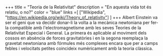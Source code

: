 +++
title = "Teoria de la Relativitat"
description = "En aquesta vida tot és relatiu, o no?"
color = "blue"
links =[
  ["Wikipedia", "https://en.wikipedia.org/wiki/Theory_of_relativity"]
]
+++
Albert Einstein va ser el geni que va decidir donar-li la volta a la mecànica newtoniana per fer-la compatible amb l'electromagnetisme amb les seves Teories de la Relativitat Especial i General. La primera és aplicable al moviment dels cossos en absència de forces gravitatòries i en la segona reemplaça la gravetat newtoniana amb fórmules més complexes encara que per a camps febles i velocitats petites coincideix numèricament amb la teoria clàssica.
